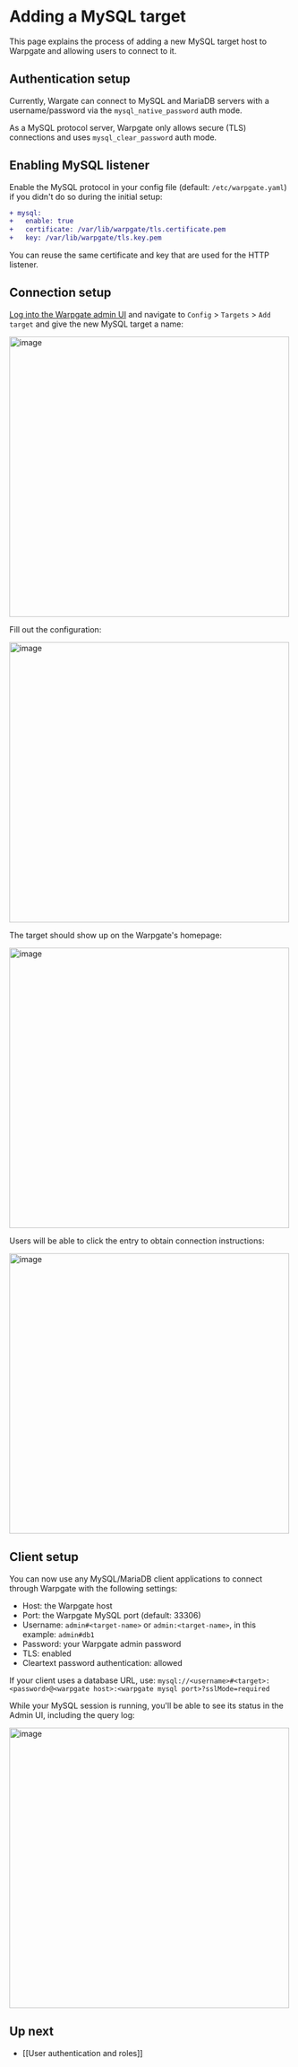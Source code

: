 # Adding a MySQL target

This page explains the process of adding a new MySQL target host to Warpgate and allowing users to connect to it.

## Authentication setup

Currently, Wargate can connect to MySQL and MariaDB servers with a username/password via the `mysql_native_password` auth mode.

As a MySQL protocol server, Warpgate only allows secure (TLS) connections and uses `mysql_clear_password` auth mode.

## Enabling MySQL listener

Enable the MySQL protocol in your config file (default: `/etc/warpgate.yaml`) if you didn't do so during the initial setup:

```diff
+ mysql:
+   enable: true
+   certificate: /var/lib/warpgate/tls.certificate.pem
+   key: /var/lib/warpgate/tls.key.pem
```

You can reuse the same certificate and key that are used for the HTTP listener.

## Connection setup

[Log into the Warpgate admin UI](https://github.com/warp-tech/warpgate/wiki/Accessing-the-admin-UI) and navigate to `Config` > `Targets` > `Add target` and give the new MySQL target a name:

<img width="500" alt="image" src="https://user-images.githubusercontent.com/161476/189996361-ca2f0433-feae-440b-a8ae-52c6459fb913.png">

Fill out the configuration:

<img width="500" alt="image" src="https://user-images.githubusercontent.com/161476/189996487-179ed3d1-b5b6-4ed2-b1ff-8d11579fbfaf.png">

The target should show up on the Warpgate's homepage:

<img width="500" alt="image" src="https://user-images.githubusercontent.com/161476/189996603-aec40b1d-e876-4dee-931b-a5e09c04b2d3.png">

Users will be able to click the entry to obtain connection instructions:

<img width="500" alt="image" src="https://user-images.githubusercontent.com/161476/189996623-2823f11f-e1f4-4d3d-9edf-312d1c6d15a6.png">

## Client setup

You can now use any MySQL/MariaDB client applications to connect through Warpgate with the following settings:

* Host: the Warpgate host
* Port: the Warpgate MySQL port (default: 33306)
* Username: `admin#<target-name>` or `admin:<target-name>`, in this example: `admin#db1`
* Password: your Warpgate admin password
* TLS: enabled
* Cleartext password authentication: allowed

If your client uses a database URL, use: `mysql://<username>#<target>:<password>@<warpgate host>:<warpgate mysql port>?sslMode=required`

While your MySQL session is running, you'll be able to see its status in the Admin UI, including the query log: 

<img width="500" alt="image" src="https://user-images.githubusercontent.com/161476/179948103-7d7f84f7-68a0-40c3-be1c-60892a7f0ace.png">

## Up next

* [[User authentication and roles]]
